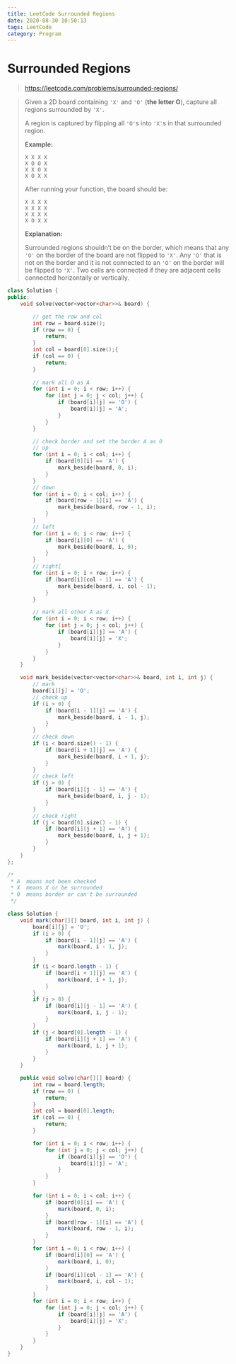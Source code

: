 ```yaml
---
title: LeetCode Surrounded Regions
date: 2020-08-30 10:50:13
tags: LeetCode
category: Program
---
```

# Surrounded Regions

> https://leetcode.com/problems/surrounded-regions/

> Given a 2D board containing `'X'` and `'O'` (**the letter O**), capture all regions surrounded by `'X'`.
>
> A region is captured by flipping all `'O'`s into `'X'`s in that surrounded region.
>
> **Example:**
>
> ```
> X X X X
> X O O X
> X X O X
> X O X X
> ```
>
> After running your function, the board should be:
>
> ```
> X X X X
> X X X X
> X X X X
> X O X X
> ```
>
> **Explanation:**
>
> Surrounded regions shouldn’t be on the border, which means that any `'O'` on the border of the board are not flipped to `'X'`. Any `'O'` that is not on the border and it is not connected to an `'O'` on the border will be flipped to `'X'`. Two cells are connected if they are adjacent cells connected horizontally or vertically.

```c++
class Solution {
public:
    void solve(vector<vector<char>>& board) {

        // get the row and col
        int row = board.size();
        if (row == 0) {
            return;
        }
        int col = board[0].size();{
        if (col == 0) {
            return;
        }
        
        // mark all O as A
        for (int i = 0; i < row; i++) {
            for (int j = 0; j < col; j++) {
                if (board[i][j] == 'O') {
                    board[i][j] = 'A';
                }
            }
        }

        // check border and set the border A as O
        // up
        for (int i = 0; i < col; i++) {
            if (board[0][i] == 'A') {
                mark_beside(board, 0, i);
            }
        }
        // down
        for (int i = 0; i < col; i++) {
            if (board[row - 1][i] == 'A') {
                mark_beside(board, row - 1, i);
            }
        }
        // left
        for (int i = 0; i < row; i++) {
            if (board[i][0] == 'A') {
                mark_beside(board, i, 0);
            }
        }
        // right{
        for (int i = 0; i < row; i++) {
            if (board[i][col - 1] == 'A') {
                mark_beside(board, i, col - 1);
            }
        }

        // mark all other A as X
        for (int i = 0; i < row; i++) {
            for (int j = 0; j < col; j++) {
                if (board[i][j] == 'A') {
                    board[i][j] = 'X';
                }
            }
        }
    }

    void mark_beside(vector<vector<char>>& board, int i, int j) {
        // mark
        board[i][j] = 'O';
        // check up
        if (i > 0) {
            if (board[i - 1][j] == 'A') {
                mark_beside(board, i - 1, j);
            }
        }
        // check down
        if (i < board.size() - 1) {
            if (board[i + 1][j] == 'A') {
                mark_beside(board, i + 1, j);
            }
        }
        // check left
        if (j > 0) {
            if (board[i][j - 1] == 'A') {
                mark_beside(board, i, j - 1);
            }
        }
        // check right
        if (j < board[0].size() - 1) {
            if (board[i][j + 1] == 'A') {
                mark_beside(board, i, j + 1);
            }
        }
    }
};

/*
 * A  means not been checked
 * X  means X or be surrounded
 * 0  means border or can't be surrounded
 */
```

```java
class Solution {
    void mark(char[][] board, int i, int j) {
        board[i][j] = 'O';
        if (i > 0) {
            if (board[i - 1][j] == 'A') {
                mark(board, i - 1, j);
            }
        }
        if (i < board.length - 1) {
            if (board[i + 1][j] == 'A') {
                mark(board, i + 1, j);
            }
        }
        if (j > 0) {
            if (board[i][j - 1] == 'A') {
                mark(board, i, j - 1);
            }
        }
        if (j < board[0].length - 1) {
            if (board[i][j + 1] == 'A') {
                mark(board, i, j + 1);
            }
        }
    }

    public void solve(char[][] board) {
        int row = board.length;
        if (row == 0) {
            return;
        }
        int col = board[0].length;
        if (col == 0) {
            return;
        }

        for (int i = 0; i < row; i++) {
            for (int j = 0; j < col; j++) {
                if (board[i][j] == 'O') {
                    board[i][j] = 'A';
                }
            }
        }

        for (int i = 0; i < col; i++) {
            if (board[0][i] == 'A') {
                mark(board, 0, i);
            }
            if (board[row - 1][i] == 'A') {
                mark(board, row - 1, i);
            }
        }
        for (int i = 0; i < row; i++) {
            if (board[i][0] == 'A') {
                mark(board, i, 0);
            }
            if (board[i][col - 1] == 'A') {
                mark(board, i, col - 1);
            }
        }
        for (int i = 0; i < row; i++) {
            for (int j = 0; j < col; j++) {
                if (board[i][j] == 'A') {
                    board[i][j] = 'X';
                }
            }
        }
    }
}
```
